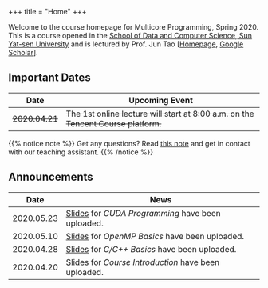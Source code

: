 +++
title = "Home"
+++

Welcome to the course homepage for Multicore Programming, Spring 2020. This is a course opened in the [School of Data and Computer Science, Sun Yat-sen University](http://sdcs.sysu.edu.cn/) and is lectured by Prof. Jun Tao [[Homepage](http://sdcs.sysu.edu.cn/content/4630), [Google Scholar](https://scholar.google.com/citations?user=w5zP-5IAAAAJ&hl=en)].

## Important Dates

| Date | Upcoming Event |
|------|----------------|
| ~~2020.04.21~~ | ~~The 1st online lecture will start at 8:00 a.m. on the Tencent Course platform.~~ | 

{{% notice note %}}
Get any questions? Read [this note](./about) and get in contact with our teaching assistant.
{{% /notice %}}

## Announcements

| Date | News |
|------|----------------|
| 2020.05.23 | [Slides](./syllabus) for *CUDA Programming* have been uploaded. |
| 2020.05.10 | [Slides](./syllabus) for *OpenMP Basics* have been uploaded. |
| 2020.04.28 | [Slides](./syllabus) for *C/C++ Basics* have been uploaded. |
| 2020.04.20 | [Slides](./syllabus) for *Course Introduction* have been uploaded. |
